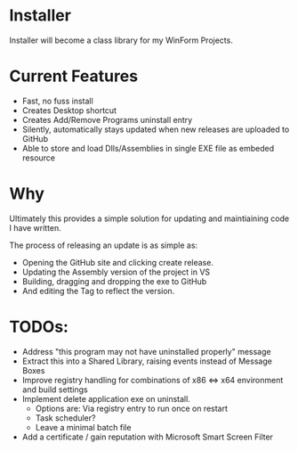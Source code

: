 # Installer

Installer will become a class library for my WinForm Projects.

# Current Features
- Fast, no fuss install
- Creates Desktop shortcut
- Creates Add/Remove Programs uninstall entry
- Silently, automatically stays updated when new releases are uploaded to GitHub
- Able to store and load Dlls/Assemblies in single EXE file as embeded resource

# Why
Ultimately this provides a simple solution for updating and maintiaining code I have written.

The process of releasing an update is as simple as:
- Opening the GitHub site and clicking create release. 
- Updating the Assembly version of the project in VS
- Building, dragging and dropping the exe to GitHub
- And editing the Tag to reflect the version.

# TODOs:
  - Address "this program may not have uninstalled properly" message
  - Extract this into a Shared Library, raising events instead of Message Boxes
  - Improve registry handling for combinations of x86 <=> x64 environment and build settings
  - Implement delete application exe on uninstall.
    - Options are: Via registry entry to run once on restart
    - Task scheduler?
    - Leave a minimal batch file
- Add a certificate / gain reputation with Microsoft Smart Screen Filter
